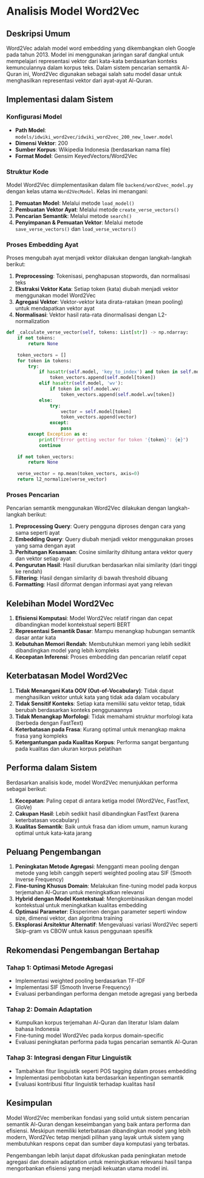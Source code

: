 # Analisis Model Word2Vec

## Deskripsi Umum

Word2Vec adalah model word embedding yang dikembangkan oleh Google pada tahun 2013. Model ini menggunakan jaringan saraf dangkal untuk mempelajari representasi vektor dari kata-kata berdasarkan konteks kemunculannya dalam korpus teks. Dalam sistem pencarian semantik Al-Quran ini, Word2Vec digunakan sebagai salah satu model dasar untuk menghasilkan representasi vektor dari ayat-ayat Al-Quran.

## Implementasi dalam Sistem

### Konfigurasi Model

- **Path Model**: `models/idwiki_word2vec/idwiki_word2vec_200_new_lower.model`
- **Dimensi Vektor**: 200
- **Sumber Korpus**: Wikipedia Indonesia (berdasarkan nama file)
- **Format Model**: Gensim KeyedVectors/Word2Vec

### Struktur Kode

Model Word2Vec diimplementasikan dalam file `backend/word2vec_model.py` dengan kelas utama `Word2VecModel`. Kelas ini menangani:

1. **Pemuatan Model**: Melalui metode `load_model()`
2. **Pembuatan Vektor Ayat**: Melalui metode `create_verse_vectors()`
3. **Pencarian Semantik**: Melalui metode `search()`
4. **Penyimpanan & Pemuatan Vektor**: Melalui metode `save_verse_vectors()` dan `load_verse_vectors()`

### Proses Embedding Ayat

Proses mengubah ayat menjadi vektor dilakukan dengan langkah-langkah berikut:

1. **Preprocessing**: Tokenisasi, penghapusan stopwords, dan normalisasi teks
2. **Ekstraksi Vektor Kata**: Setiap token (kata) diubah menjadi vektor menggunakan model Word2Vec
3. **Agregasi Vektor**: Vektor-vektor kata dirata-ratakan (mean pooling) untuk mendapatkan vektor ayat
4. **Normalisasi**: Vektor hasil rata-rata dinormalisasi dengan L2-normalization

```python
def _calculate_verse_vector(self, tokens: List[str]) -> np.ndarray:
    if not tokens:
        return None
    
    token_vectors = []
    for token in tokens:
        try:
            if hasattr(self.model, 'key_to_index') and token in self.model.key_to_index:
                token_vectors.append(self.model[token])
            elif hasattr(self.model, 'wv'):
                if token in self.model.wv:
                    token_vectors.append(self.model.wv[token])
            else:
                try:
                    vector = self.model[token]
                    token_vectors.append(vector)
                except:
                    pass
        except Exception as e:
            print(f"Error getting vector for token '{token}': {e}")
            continue
    
    if not token_vectors:
        return None
    
    verse_vector = np.mean(token_vectors, axis=0)
    return l2_normalize(verse_vector)
```

### Proses Pencarian

Pencarian semantik menggunakan Word2Vec dilakukan dengan langkah-langkah berikut:

1. **Preprocessing Query**: Query pengguna diproses dengan cara yang sama seperti ayat
2. **Embedding Query**: Query diubah menjadi vektor menggunakan proses yang sama dengan ayat
3. **Perhitungan Kesamaan**: Cosine similarity dihitung antara vektor query dan vektor setiap ayat
4. **Pengurutan Hasil**: Hasil diurutkan berdasarkan nilai similarity (dari tinggi ke rendah)
5. **Filtering**: Hasil dengan similarity di bawah threshold dibuang
6. **Formatting**: Hasil diformat dengan informasi ayat yang relevan

## Kelebihan Model Word2Vec

1. **Efisiensi Komputasi**: Model Word2Vec relatif ringan dan cepat dibandingkan model kontekstual seperti BERT
2. **Representasi Semantik Dasar**: Mampu menangkap hubungan semantik dasar antar kata
3. **Kebutuhan Memori Rendah**: Membutuhkan memori yang lebih sedikit dibandingkan model yang lebih kompleks
4. **Kecepatan Inferensi**: Proses embedding dan pencarian relatif cepat

## Keterbatasan Model Word2Vec

1. **Tidak Menangani Kata OOV (Out-of-Vocabulary)**: Tidak dapat menghasilkan vektor untuk kata yang tidak ada dalam vocabulary
2. **Tidak Sensitif Konteks**: Setiap kata memiliki satu vektor tetap, tidak berubah berdasarkan konteks penggunaannya
3. **Tidak Menangkap Morfologi**: Tidak memahami struktur morfologi kata (berbeda dengan FastText)
4. **Keterbatasan pada Frasa**: Kurang optimal untuk menangkap makna frasa yang kompleks
5. **Ketergantungan pada Kualitas Korpus**: Performa sangat bergantung pada kualitas dan ukuran korpus pelatihan

## Performa dalam Sistem

Berdasarkan analisis kode, model Word2Vec menunjukkan performa sebagai berikut:

1. **Kecepatan**: Paling cepat di antara ketiga model (Word2Vec, FastText, GloVe)
2. **Cakupan Hasil**: Lebih sedikit hasil dibandingkan FastText (karena keterbatasan vocabulary)
3. **Kualitas Semantik**: Baik untuk frasa dan idiom umum, namun kurang optimal untuk kata-kata jarang

## Peluang Pengembangan

1. **Peningkatan Metode Agregasi**: Mengganti mean pooling dengan metode yang lebih canggih seperti weighted pooling atau SIF (Smooth Inverse Frequency)
2. **Fine-tuning Khusus Domain**: Melakukan fine-tuning model pada korpus terjemahan Al-Quran untuk meningkatkan relevansi
3. **Hybrid dengan Model Kontekstual**: Mengkombinasikan dengan model kontekstual untuk meningkatkan kualitas embedding
4. **Optimasi Parameter**: Eksperimen dengan parameter seperti window size, dimensi vektor, dan algoritma training
5. **Eksplorasi Arsitektur Alternatif**: Mengevaluasi variasi Word2Vec seperti Skip-gram vs CBOW untuk kasus penggunaan spesifik

## Rekomendasi Pengembangan Bertahap

### Tahap 1: Optimasi Metode Agregasi
- Implementasi weighted pooling berdasarkan TF-IDF
- Implementasi SIF (Smooth Inverse Frequency)
- Evaluasi perbandingan performa dengan metode agregasi yang berbeda

### Tahap 2: Domain Adaptation
- Kumpulkan korpus terjemahan Al-Quran dan literatur Islam dalam bahasa Indonesia
- Fine-tuning model Word2Vec pada korpus domain-specific
- Evaluasi peningkatan performa pada tugas pencarian semantik Al-Quran

### Tahap 3: Integrasi dengan Fitur Linguistik
- Tambahkan fitur linguistik seperti POS tagging dalam proses embedding
- Implementasi pembobotan kata berdasarkan kepentingan semantik
- Evaluasi kontribusi fitur linguistik terhadap kualitas hasil

## Kesimpulan

Model Word2Vec memberikan fondasi yang solid untuk sistem pencarian semantik Al-Quran dengan keseimbangan yang baik antara performa dan efisiensi. Meskipun memiliki keterbatasan dibandingkan model yang lebih modern, Word2Vec tetap menjadi pilihan yang layak untuk sistem yang membutuhkan respons cepat dan sumber daya komputasi yang terbatas.

Pengembangan lebih lanjut dapat difokuskan pada peningkatan metode agregasi dan domain adaptation untuk meningkatkan relevansi hasil tanpa mengorbankan efisiensi yang menjadi kekuatan utama model ini. 